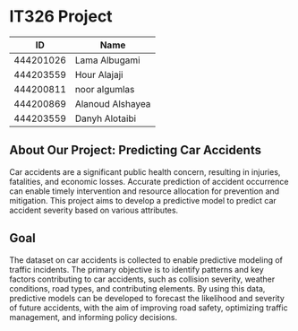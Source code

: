 # IT326 Project
<!--| Section-71681 |-->
<!--| ------------- |-->
|  ID   | Name  |
| ----- | ----- |
| 444201026 |  Lama Albugami |
| 444203559 |  Hour Alajaji |
| 444200811 |  noor algumlas |
| 444200869 |  Alanoud Alshayea |
| 444203559 |  Danyh Alotaibi |

## About Our Project: Predicting Car Accidents
Car accidents are a significant public health concern, resulting in injuries, fatalities, and economic losses. Accurate prediction of accident occurrence can enable timely intervention and resource allocation for prevention and mitigation. This project aims to develop a predictive model to predict car accident severity based on various attributes.

## Goal 
The dataset on car accidents is collected to enable predictive modeling of traffic incidents. The primary objective is to identify patterns and key factors contributing to car accidents, such as collision severity, weather conditions, road types, and contributing elements. By using this data, predictive models can be developed to forecast the likelihood and severity of future accidents, with the aim of improving road safety, optimizing traffic management, and informing policy decisions.

